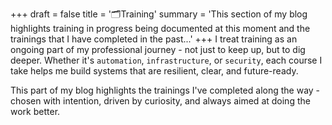 +++
draft = false
title = '🗂️Training'
summary = 'This section of my blog highlights training in progress being documented at this moment and the trainings that I have completed in the past...'
+++
I treat training as an ongoing part of my professional journey - not just to keep up, but to dig deeper. Whether it's `automation`, `infrastructure`, or `security`, each course I take helps me build systems that are resilient, clear, and future-ready. 

This part of my blog highlights the trainings I've completed along the way - chosen with intention, driven by curiosity, and always aimed at doing the work better.